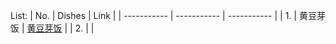 List:
| No. | Dishes | Link |
| ----------- | ----------- | ----------- |
| 1. | 黄豆芽饭 | [黄豆芽饭](黄豆芽饭.md) |
| 2. |  |
